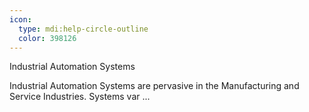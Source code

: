 ```yaml
---
icon:
  type: mdi:help-circle-outline
  color: 398126
---
```


Industrial Automation Systems

Industrial Automation Systems are pervasive in the Manufacturing and Service Industries. Systems var ... 
